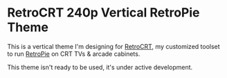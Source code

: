 # RetroCRT 240p Vertical RetroPie Theme

This is a vertical theme I'm designing for [RetroCRT](https://github.com/xovox/RetroCRT), my customized toolset to run [RetroPie](https://retropie.org.uk) on CRT TVs & arcade cabinets.

This theme isn't ready to be used, it's under active development.
